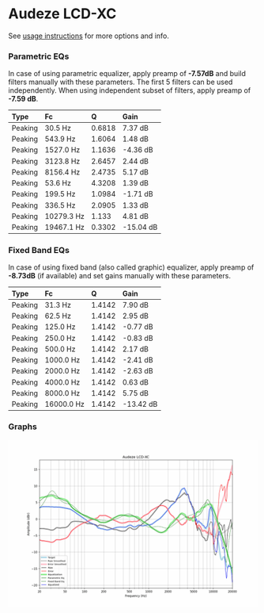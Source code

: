 # Audeze LCD-XC
See [usage instructions](https://github.com/jaakkopasanen/AutoEq#usage) for more options and info.

### Parametric EQs
In case of using parametric equalizer, apply preamp of **-7.57dB** and build filters manually
with these parameters. The first 5 filters can be used independently.
When using independent subset of filters, apply preamp of **-7.59 dB**.

| Type    | Fc         |      Q | Gain      |
|:--------|:-----------|:-------|:----------|
| Peaking | 30.5 Hz    | 0.6818 | 7.37 dB   |
| Peaking | 543.9 Hz   | 1.6064 | 1.48 dB   |
| Peaking | 1527.0 Hz  | 1.1636 | -4.36 dB  |
| Peaking | 3123.8 Hz  | 2.6457 | 2.44 dB   |
| Peaking | 8156.4 Hz  | 2.4735 | 5.17 dB   |
| Peaking | 53.6 Hz    | 4.3208 | 1.39 dB   |
| Peaking | 199.5 Hz   | 1.0984 | -1.71 dB  |
| Peaking | 336.5 Hz   | 2.0905 | 1.33 dB   |
| Peaking | 10279.3 Hz | 1.133  | 4.81 dB   |
| Peaking | 19467.1 Hz | 0.3302 | -15.04 dB |

### Fixed Band EQs
In case of using fixed band (also called graphic) equalizer, apply preamp of **-8.73dB**
(if available) and set gains manually with these parameters.

| Type    | Fc         |      Q | Gain      |
|:--------|:-----------|:-------|:----------|
| Peaking | 31.3 Hz    | 1.4142 | 7.90 dB   |
| Peaking | 62.5 Hz    | 1.4142 | 2.95 dB   |
| Peaking | 125.0 Hz   | 1.4142 | -0.77 dB  |
| Peaking | 250.0 Hz   | 1.4142 | -0.83 dB  |
| Peaking | 500.0 Hz   | 1.4142 | 2.17 dB   |
| Peaking | 1000.0 Hz  | 1.4142 | -2.41 dB  |
| Peaking | 2000.0 Hz  | 1.4142 | -2.63 dB  |
| Peaking | 4000.0 Hz  | 1.4142 | 0.63 dB   |
| Peaking | 8000.0 Hz  | 1.4142 | 5.75 dB   |
| Peaking | 16000.0 Hz | 1.4142 | -13.42 dB |

### Graphs
![](./Audeze%20LCD-XC.png)